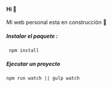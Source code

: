 #### Hi 👋 

Mi web personal esta en construcción 🚀


##### Instalar el paquete :
```
 npm install
```

##### Ejecutar un proyecto
``` 
npm run watch || gulp watch
```
